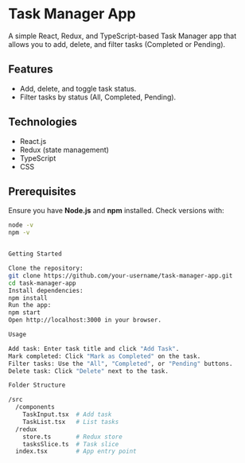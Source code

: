 # Task Manager App

A simple React, Redux, and TypeScript-based Task Manager app that allows you to add, delete, and filter tasks (Completed or Pending).

## Features
- Add, delete, and toggle task status.
- Filter tasks by status (All, Completed, Pending).

## Technologies
- React.js
- Redux (state management)
- TypeScript
- CSS

## Prerequisites
Ensure you have **Node.js** and **npm** installed. Check versions with:

```bash
node -v
npm -v


Getting Started

Clone the repository:
git clone https://github.com/your-username/task-manager-app.git
cd task-manager-app
Install dependencies:
npm install
Run the app:
npm start
Open http://localhost:3000 in your browser.

Usage

Add task: Enter task title and click "Add Task".
Mark completed: Click "Mark as Completed" on the task.
Filter tasks: Use the "All", "Completed", or "Pending" buttons.
Delete task: Click "Delete" next to the task.

Folder Structure

/src
  /components
    TaskInput.tsx  # Add task
    TaskList.tsx   # List tasks
  /redux
    store.ts       # Redux store
    tasksSlice.ts  # Task slice
  index.tsx        # App entry point
